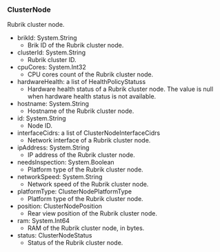 ### ClusterNode
Rubrik cluster node.

- brikId: System.String
  - Brik ID of the Rubrik cluster node.
- clusterId: System.String
  - Rubrik cluster ID.
- cpuCores: System.Int32
  - CPU cores count of the Rubrik cluster node.
- hardwareHealth: a list of HealthPolicyStatuss
  - Hardware health status of a Rubrik cluster node. The value is null when hardware health status is not available.
- hostname: System.String
  - Hostname of the Rubrik cluster node.
- id: System.String
  - Node ID.
- interfaceCidrs: a list of ClusterNodeInterfaceCidrs
  - Network interface of a Rubrik cluster node.
- ipAddress: System.String
  - IP address of the Rubrik cluster node.
- needsInspection: System.Boolean
  - Platform type of the Rubrik cluster node.
- networkSpeed: System.String
  - Network speed of the Rubrik cluster node.
- platformType: ClusterNodePlatformType
  - Platform type of the Rubrik cluster node.
- position: ClusterNodePosition
  - Rear view position of the Rubrik cluster node.
- ram: System.Int64
  - RAM of the Rubrik cluster node, in bytes.
- status: ClusterNodeStatus
  - Status of the Rubrik cluster node.
